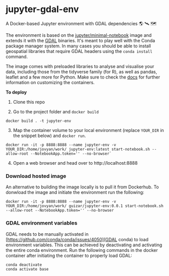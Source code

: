 # jupyter-gdal-env

A Docker-based Jupyter environment with GDAL dependencies :earth_americas: :artificial_satellite: :world_map:

The environment is based on the [jupyter/minimal-notebook](https://hub.docker.com/r/jupyter/minimal-notebook/tags) image and extends it with the [GDAL](https://gdal.org) binaries. It's meant to play well with the Conda package manager system. In many cases you should be able to install geospatial libraries that require GDAL headers using the `conda install` command.

The image comes with preloaded libraries to analyse and visualise your data, including those from the tidyverse family (for R), as well as pandas, leaflet and a few more for Python. Make sure to check the [docs](https://jupyter-docker-stacks.readthedocs.io/en/latest/#) for further information on customizing the containers.

**To deploy**

1. Clone this repo

2. Go to the project folder and `docker build`

```shell
docker build . -t jupyter-env
```

3. Map the container volume to your local environment (replace `YOUR_DIR` in the snippet below) and `docker run`.

```shell
docker run -it -p 8888:8888 --name jupyter-env -v YOUR_DIR:/home/jovyan/work/ jupyter-env:latest start-notebook.sh --allow-root --NotebookApp.token='' --no-browser`
```

4. Open a web browser and head over to http://localhost:8888

### Download hosted image

An alternative to building the image locally is to pull it  from Dockerhub. To donwload the image and initiate the environment run the following:

```shell
docker run -it -p 8888:8888 --name jupyter-env -v YOUR_DIR:/home/jovyan/work/ guizar/jupyter-env:0.0.1 start-notebook.sh --allow-root --NotebookApp.token='' --no-browser
```

### GDAL environment variables

GDAL needs to be manually activated in [https://github.com/conda/conda/issues/4050](GDAL conda) to load environment variables. This can be achieved by deactivating and activating the entire conda environment. Run the following commands in the docker container after initiating the container to properly load GDAL:

```bash
conda deactivate
conda activate base
```

